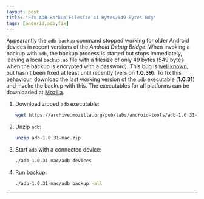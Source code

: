 ```yaml
---
layout: post
title: "Fix ADB Backup Filesize 41 Bytes/549 Bytes Bug"
tags: [andorid,adb,fix]
---
```


Appearantly the `adb backup` command stopped working for older Android devices in recent versions of the *Android Debug Bridge*. When invoking a backup with `adb`, the backup process is started but stops immediately, leaving a local `backup.ab` file with a filesize of only 49 bytes (549 bytes when the backup is encrypted with a password).  This bug is [well known](https://issuetracker.google.com/issues/37074632), but hasn't been fixed at least until recently (version **1.0.39**). To fix this behaviour, download the last working version of the `adb` executable (**1.0.31**) and invoke the backup with this. The executables for all platforms can be downloaded at [Mozilla](https://archive.mozilla.org/pub/labs/android-tools/).

1. Download zipped `adb` executable:
   ```bash
   wget https://archive.mozilla.org/pub/labs/android-tools/adb-1.0.31-mac.zip
2. Unzip `adb`:
   ```bash
   unzip adb-1.0.31-mac.zip
   ```
3. Start `adb` with a connected device:
   ```bash
   ./adb-1.0.31-mac/adb devices
   ```
4. Run backup:
   ```bash
   ./adb-1.0.31-mac/adb backup -all
   ```

---
